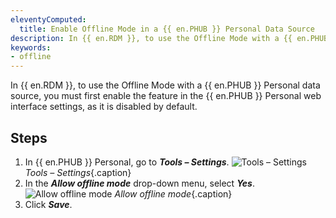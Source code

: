 ```yaml
---
eleventyComputed:
  title: Enable Offline Mode in a {{ en.PHUB }} Personal Data Source
description: In {{ en.RDM }}, to use the Offline Mode with a {{ en.PHUB }} Personal data source, you must first enable the feature in the {{ en.PHUB }} Personal web interface settings, as it is disabled by default.
keywords:
- offline
---
```

In {{ en.RDM }}, to use the Offline Mode with a {{ en.PHUB }} Personal data source, you must first enable the feature in the {{ en.PHUB }} Personal web interface settings, as it is disabled by default.

## Steps

1. In {{ en.PHUB }} Personal, go to ***Tools – Settings***.
![Tools – Settings](/img/en/kb/KB2147.png)
*Tools – Settings*{.caption}
1. In the ***Allow offline mode*** drop-down menu, select ***Yes***.
![Allow offline mode](/img/en/kb/KB2148.png)
*Allow offline mode*{.caption}
1. Click ***Save***.
